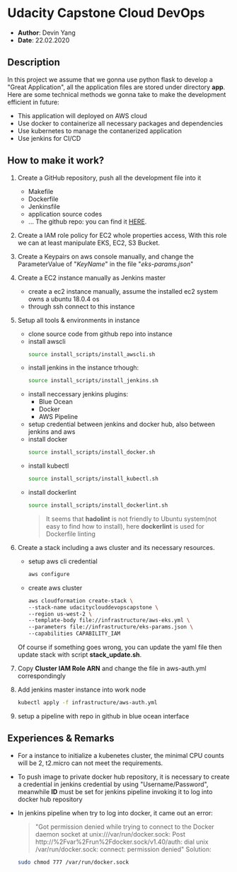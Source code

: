 # Udacity Capstone Cloud DevOps
+   **Author**: Devin Yang
+   **Date**: 22.02.2020

## Description
In this project we assume that we gonna use python flask to develop a "Great Application", all the application files are stored under directory **app**. Here are some technical methods we gonna take to make the development efficient in future:
+ This application will deployed on AWS cloud
+ Use docker to containerize all necessary packages and dependencies
+ Use kubernetes to manage the contanerized application
+ Use jenkins for CI/CD

## How to make it work?
1. Create a GitHub repository, push all the development file into it
    + Makefile
    + Dockerfile
    + Jenkinsfile
    + application source codes
    + ...
The github repo: you can find it [HERE](https://github.com/EVYang1992/udacityclouddevopsfinalproject).

2. Create a IAM role policy for EC2 whole properties access, With this role we can at least manipulate EKS, EC2, S3 Bucket.  

3. Create a Keypairs on aws console manually, and change the ParameterValue of "_KeyName_" in the file "_eks-params.json_"

4. Create a EC2 instance manually as Jenkins master
    + create a ec2 instance manually, assume the installed ec2 system owns a ubuntu 18.0.4 os
    + through ssh connect to this instance

5. Setup all tools & environments in instance
    + clone source code from github repo into instance
    + install awscli
        ```sh
        source install_scripts/install_awscli.sh
        ```
    + install jenkins in the instance trhough:
        ```sh
        source install_scripts/install_jenkins.sh
        ```
    + install neccessary jenkins plugins:
        + Blue Ocean
        + Docker
        + AWS Pipeline
    + setup credential between jenkins and docker hub, also between jenkins and aws
    + install docker
        ```sh
        source install_scripts/install_docker.sh
        ```
    + install kubectl
        ```sh
        source install_scripts/install_kubectl.sh
        ```
    + install dockerlint
        ```sh
        source install_scripts/install_dockerlint.sh
        ```
        > It seems that **hadolint** is not friendly to Ubuntu system(not easy to find how to install), here **dockerlint** is used for Dockerfile linting

6. Create a stack including a aws cluster and its necessary resources.
    + setup aws cli credential
        ```sh
        aws configure
        ```
    + create aws cluster
        ```sh
        aws cloudformation create-stack \
        --stack-name udacityclouddevopscapstone \
        --region us-west-2 \
        --template-body file://infrastructure/aws-eks.yml \
        --parameters file://infrastructure/eks-params.json \
        --capabilities CAPABILITY_IAM
        ```
    Of course if something goes wrong, you can update the yaml file then update stack with script **stack_update.sh**. 

7. Copy **Cluster IAM Role ARN** and change the file in aws-auth.yml correspondingly

8. Add jenkins master instance into work node
    ```sh
    kubectl apply -f infrastructure/aws-auth.yml
    ```

8. setup a pipeline with repo in github in blue ocean interface


## Experiences & Remarks
+ For a instance to initialize a kubenetes cluster, the minimal CPU counts will be 2, t2.micro can not meet the requirements. 

+ To push image to private docker hub repository, it is necessary to create a credential in jenkins credential by using "Username/Password", meanwhile **ID** must be set for jenkins pipeline invoking it to log into docker hub repository

+ In jenkins pipeline when try to log into docker, it came out an error:
    > "Got permission denied while trying to connect to the Docker daemon socket at unix:///var/run/docker.sock: Post http://%2Fvar%2Frun%2Fdocker.sock/v1.40/auth: dial unix /var/run/docker.sock: connect: permission denied"
    Solution: 
    ```sh
    sudo chmod 777 /var/run/docker.sock
    ```
